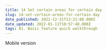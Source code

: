 ```yaml
---
title: 14 Set certain areas for certain day
slug: 14-set-certain-areas-for-certain-day
date_published: 2021-12-31T13:21:00.000Z
date_updated: 2022-01-11T10:57:48.000Z
tags: 01. Basic feature quick walkthrough
---
```


Mobile version
